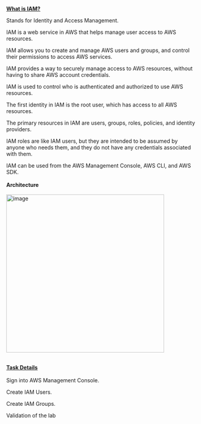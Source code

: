 <u><strong>What is IAM?</strong></u>
<br>

Stands for Identity and Access Management.

IAM is a web service in AWS that helps manage user access to AWS resources.

IAM allows you to create and manage AWS users and groups, and control their permissions to access AWS services.

IAM provides a way to securely manage access to AWS resources, without having to share AWS account credentials.

IAM is used to control who is authenticated and authorized to use AWS resources.

The first identity in IAM is the root user, which has access to all AWS resources.

The primary resources in IAM are users, groups, roles, policies, and identity providers.

IAM roles are like IAM users, but they are intended to be assumed by anyone who needs them, and they do not have any credentials associated with them.

IAM can be used from the AWS Management Console, AWS CLI, and AWS SDK.
<br>
<br>
<strong>Architecture</strong><br>
<br>
<img width="418" alt="image" src="https://github.com/Shocker-lov-t/AWS_30_Days_Streak_Challenge/assets/98687345/7d7230c1-df9d-4259-a8d0-1f75ffe01161">
<br>
<br>

<u><strong>Task Details</strong></u>
<br><br>
Sign into AWS Management Console.

Create IAM Users.

Create IAM Groups.

Validation of the lab
